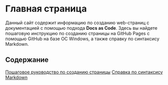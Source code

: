 # Главная страница
Данный сайт содержит информацию по созданию web-страниц с документацией с помощью подхода **Docs as Code**.
Здесь вы найдете пошаговую инструкцию по созданию страницы на GitHub Pages с помощью GitHub на базе ОС Windows, а также справку по синтаксису Markdown.
## Содержание
[Пошаговое руководство по созданию страницы]()
[Справка по синтаксису Markdown]()
